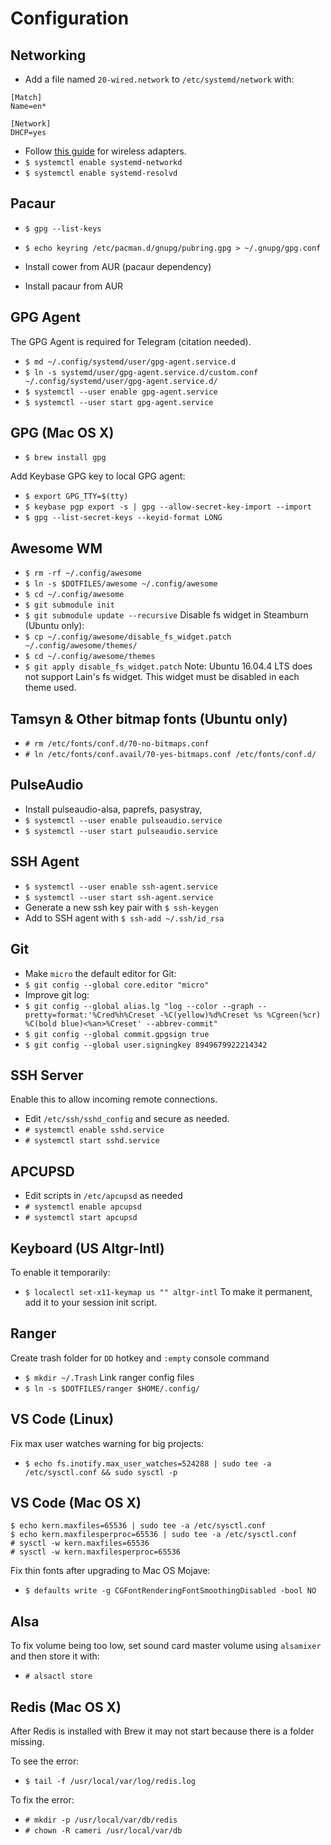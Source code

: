 # Configuration

## Networking
* Add a file named `20-wired.network` to `/etc/systemd/network` with:
```
[Match]
Name=en*

[Network]
DHCP=yes
```
* Follow [this guide](https://wiki.archlinux.org/index.php/Systemd-networkd#Wireless_adapter) for wireless adapters.
* `$ systemctl enable systemd-networkd`
* `$ systemctl enable systemd-resolvd`

## Pacaur

* `$ gpg --list-keys`

* `$ echo keyring /etc/pacman.d/gnupg/pubring.gpg > ~/.gnupg/gpg.conf`
* Install cower from AUR (pacaur dependency)
* Install pacaur from AUR

## GPG Agent
The GPG Agent is required for Telegram (citation needed).

* `$ md ~/.config/systemd/user/gpg-agent.service.d`
* `$ ln -s systemd/user/gpg-agent.service.d/custom.conf ~/.config/systemd/user/gpg-agent.service.d/`
* `$ systemctl --user enable gpg-agent.service`
* `$ systemctl --user start gpg-agent.service`

## GPG (Mac OS X)
* `$ brew install gpg`

Add Keybase GPG key to local GPG agent:
* `$ export GPG_TTY=$(tty)`
* `$ keybase pgp export -s | gpg --allow-secret-key-import --import`
* `$ gpg --list-secret-keys --keyid-format LONG`

## Awesome WM
* `$ rm -rf ~/.config/awesome`
* `$ ln -s $DOTFILES/awesome ~/.config/awesome`
* `$ cd ~/.config/awesome`
* `$ git submodule init`
* `$ git submodule update --recursive`
Disable fs widget in Steamburn (Ubuntu only):
* `$ cp ~/.config/awesome/disable_fs_widget.patch ~/.config/awesome/themes/`
* `$ cd ~/.config/awesome/themes`
* `$ git apply disable_fs_widget.patch`
Note: Ubuntu 16.04.4 LTS does not support Lain's fs widget. This widget must be disabled in each theme used.

## Tamsyn & Other bitmap fonts (Ubuntu only)
* `# rm /etc/fonts/conf.d/70-no-bitmaps.conf`
* `# ln /etc/fonts/conf.avail/70-yes-bitmaps.conf /etc/fonts/conf.d/`

## PulseAudio
* Install pulseaudio-alsa, paprefs, pasystray, 
* `$ systemctl --user enable pulseaudio.service`
* `$ systemctl --user start pulseaudio.service`

## SSH Agent
* `$ systemctl --user enable ssh-agent.service`
* `$ systemctl --user start ssh-agent.service`
* Generate a new ssh key pair with `$ ssh-keygen`
* Add to SSH agent with `$ ssh-add ~/.ssh/id_rsa`

## Git
* Make `micro` the default editor for Git:
* `$ git config --global core.editor "micro"`
* Improve git log:
* `$ git config --global alias.lg "log --color --graph --pretty=format:'%Cred%h%Creset -%C(yellow)%d%Creset %s %Cgreen(%cr) %C(bold blue)<%an>%Creset' --abbrev-commit"`
* `$ git config --global commit.gpgsign true`
* `$ git config --global user.signingkey 8949679922214342`

## SSH Server
Enable this to allow incoming remote connections.
* Edit `/etc/ssh/sshd_config` and secure as needed.
* `# systemctl enable sshd.service`
* `# systemctl start sshd.service`

## APCUPSD
* Edit scripts in `/etc/apcupsd` as needed
* `# systemctl enable apcupsd`
* `# systemctl start apcupsd`

## Keyboard (US Altgr-Intl)
To enable it temporarily:
* `$ localectl set-x11-keymap us "" altgr-intl`
To make it permanent, add it to your session init script.

## Ranger
Create trash folder for `DD` hotkey and `:empty` console command
* `$ mkdir ~/.Trash`
Link ranger config files
* `$ ln -s $DOTFILES/ranger $HOME/.config/`

## VS Code (Linux)
Fix max user watches warning for big projects:
* `$ echo fs.inotify.max_user_watches=524288 | sudo tee -a /etc/sysctl.conf && sudo sysctl -p`

## VS Code (Mac OS X)
```
$ echo kern.maxfiles=65536 | sudo tee -a /etc/sysctl.conf
$ echo kern.maxfilesperproc=65536 | sudo tee -a /etc/sysctl.conf
# sysctl -w kern.maxfiles=65536
# sysctl -w kern.maxfilesperproc=65536
```

Fix thin fonts after upgrading to Mac OS Mojave:
* `$ defaults write -g CGFontRenderingFontSmoothingDisabled -bool NO`

## Alsa
To fix volume being too low, set sound card master volume using `alsamixer` and then store it with:
* `# alsactl store`

## Redis (Mac OS X)
After Redis is installed with Brew it may not start because there is a folder missing.

To see the error:
* `$ tail -f /usr/local/var/log/redis.log`

To fix the error:
* `# mkdir -p /usr/local/var/db/redis`
* `# chown -R cameri /usr/local/var/db`
